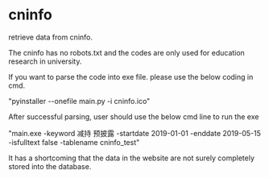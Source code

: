 # cninfo
retrieve data from cninfo.

The cninfo has no robots.txt and the codes are only used for education research in university.

If you want to parse the code into exe file. please use the below coding in cmd.

"pyinstaller --onefile main.py -i cninfo.ico"

After successful parsing, user should use the below cmd line to run the exe

"main.exe -keyword 减持 预披露 -startdate 2019-01-01 -enddate 2019-05-15 -isfulltext false -tablename cninfo_test"

It has a shortcoming that the data in the website are not surely completely stored into the database.
